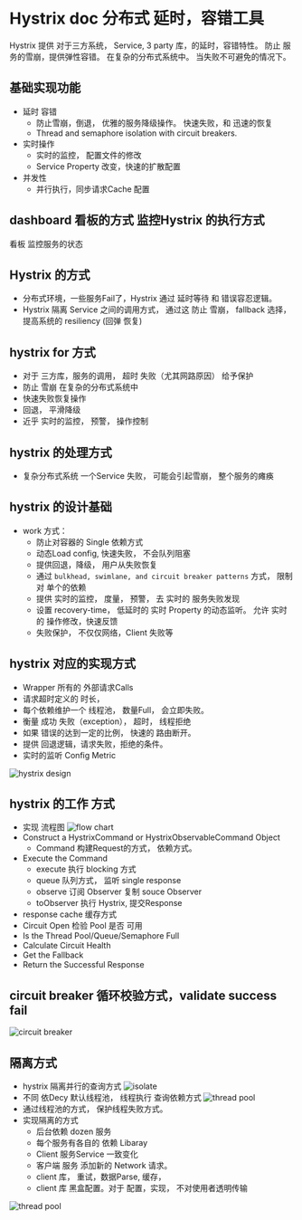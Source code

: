 # Hystrix doc 分布式 延时，容错工具
Hystrix 提供 对于三方系统， Service, 3 party 库，的延时，容错特性。
防止 服务的雪崩，提供弹性容错。 在复杂的分布式系统中。 当失败不可避免的情况下。

## 基础实现功能

- 延时 容错
  - 防止雪崩，倒退， 优雅的服务降级操作。 快速失败，和 迅速的恢复
  - Thread and semaphore isolation with circuit breakers.
- 实时操作
  - 实时的监控， 配置文件的修改
  - Service Property 改变，快速的扩散配置
- 并发性
  - 并行执行，同步请求Cache 配置

## dashboard 看板的方式 监控Hystrix 的执行方式

看板 监控服务的状态

## Hystrix 的方式

- 分布式环境，一些服务Fail了，Hystrix 通过 延时等待 和 错误容忍逻辑。 
- Hystrix 隔离 Service 之间的调用方式， 通过这 防止 雪崩， fallback 选择， 提高系统的 resiliency (回弹 恢复)

## hystrix for 方式

- 对于 三方库，服务的调用， 超时 失败（尤其网路原因） 给予保护
- 防止 雪崩 在复杂的分布式系统中
- 快速失败恢复操作
- 回退， 平滑降级
- 近乎 实时的监控， 预警， 操作控制

## hystrix 的处理方式

- 复杂分布式系统 一个Service 失败， 可能会引起雪崩， 整个服务的瘫痪

## hystrix 的设计基础

- work 方式：
  - 防止对容器的 Single 依赖方式
  - 动态Load config, 快速失败， 不会队列阻塞
  - 提供回退，降级， 用户从失败恢复
  - 通过 ```bulkhead, swimlane, and circuit breaker patterns``` 方式， 限制对 单个的依赖
  - 提供 实时的监控， 度量， 预警， 去 实时的 服务失败发现
  - 设置 recovery-time， 低延时的 实时 Property 的动态监听。  允许 实时的 操作修改，快速反馈
  - 失败保护， 不仅仅网络，Client 失败等

## hystrix 对应的实现方式

- Wrapper 所有的 外部请求Calls
- 请求超时定义的 时长， 
- 每个依赖维护一个 线程池， 数量Full， 会立即失败。
- 衡量 成功 失败（exception）， 超时， 线程拒绝
- 如果 错误的达到一定的比例， 快速的 路由断开。
- 提供 回退逻辑，请求失败，拒绝的条件。
- 实时的监听 Config Metric

![hystrix design](https://github.com/Netflix/Hystrix/wiki/images/soa-4-isolation-640.png)

## hystrix 的工作 方式

- 实现 流程图 ![flow chart](https://raw.githubusercontent.com/wiki/Netflix/Hystrix/images/hystrix-command-flow-chart.png)
- Construct a HystrixCommand or HystrixObservableCommand Object
  - Command 构建Request的方式， 依赖方式。
- Execute the Command
  - execute 执行 blocking 方式
  - queue 队列方式， 监听 single response
  - observe 订阅 Observer 复制 souce Observer
  - toObserver 执行 Hystrix, 提交Response
- response cache 缓存方式
- Circuit Open 检验 Pool 是否 可用
- Is the Thread Pool/Queue/Semaphore Full
- Calculate Circuit Health
- Get the Fallback
- Return the Successful Response

## circuit breaker 循环校验方式，validate success fail

![circuit breaker](https://raw.githubusercontent.com/wiki/Netflix/Hystrix/images/circuit-breaker-1280.png)

## 隔离方式

- hystrix 隔离并行的查询方式 ![isolate](https://github.com/Netflix/Hystrix/wiki/images/soa-5-isolation-focused-640.png)
- 不同 依Decy 默认线程池， 线程执行 查询依赖方式 ![thread pool](https://raw.githubusercontent.com/wiki/Netflix/Hystrix/images/request-example-with-latency-1280.png)
- 通过线程池的方式， 保护线程失败方式。
- 实现隔离的方式
  - 后台依赖 dozen 服务
  - 每个服务有各自的 依赖 Libaray
  - Client 服务Service 一致变化
  - 客户端 服务 添加新的 Network 请求。
  - client 库， 重试，数据Parse, 缓存，
  - client 库 黑盒配置。对于 配置，实现， 不对使用者透明传输
  
![thread pool ](https://raw.githubusercontent.com/wiki/Netflix/Hystrix/images/isolation-options-1280.png)